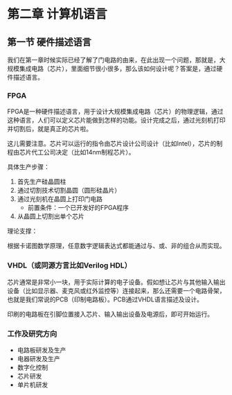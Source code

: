 # 第二章 计算机语言

## 第一节 硬件描述语言

我们在第一章时候实际已经了解了门电路的由来，在此出现一个问题，那就是，大规模集成电路（芯片），里面细节很小很多，那么该如何设计呢？答案是，通过硬件描述语言。

### FPGA

FPGA是一种硬件描述语言，用于设计大规模集成电路（芯片）的物理逻辑，通过这种语言，人们可以定义芯片能做到怎样的功能。设计完成之后，通过光刻机打印并切割后，就是真正的芯片啦。

这儿需要注意。芯片可以运行的指令由芯片设计公司设计（比如Intel），芯片的制程由芯片代工公司决定（比如14nm制程芯片）。

具体生产步骤：

1. 首先生产硅晶圆柱
2. 通过切割技术切割晶圆（圆形硅晶片）
3. 通过光刻机在晶圆上打印门电路
    - 前置条件：一个已开发好的FPGA程序
4. 从晶圆上切割出单个芯片

理论支撑：

根据卡诺图数学原理，任意数字逻辑表达式都能通过与、或、非的组合从而实现。

### VHDL（或同源方言比如Verilog HDL）

芯片通常是非常小一块，用于实际计算的电子设备。假如想让芯片与其他输入输出设备（比如显示器、麦克风或红外监控等）连接起来，那么还需要一个电路骨架，也就是我们常说的PCB（印制电路板）。PCB通过VHDL语言描述及设计。

印刷的电路板在引脚位置接入芯片、输入输出设备及电源后，即可开始运行。

### 工作及研究方向

- 电路板研发及生产
- 电器研发及生产
- 数字化控制
- 芯片研发
- 单片机研发
